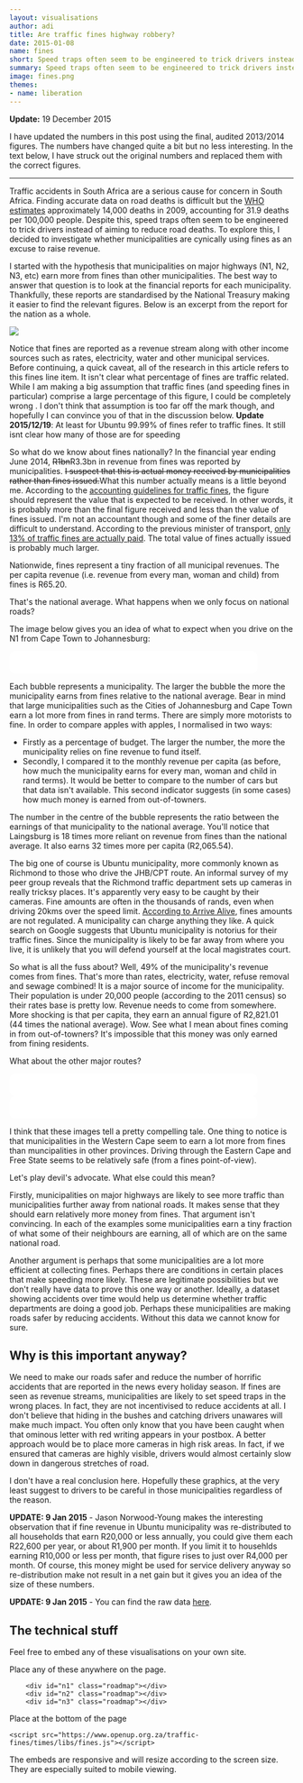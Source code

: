 ```yaml
---
layout: visualisations
author: adi
title: Are traffic fines highway robbery?
date: 2015-01-08
name: fines
short: Speed traps often seem to be engineered to trick drivers instead of aiming to reduce road deaths. I decided to investigate whether municipalities are cynically using fines as an excuse to raise revenue.
summary: Speed traps often seem to be engineered to trick drivers instead of aiming to reduce road deaths. Are municipalities cynically using fines as an excuse to raise revenue?
image: fines.png
themes:
- name: liberation
---
```


<style>
    .roadmap {
        max-width: 400px;
        padding: 20px;
        border-radius: 10px;
        background-color: white;
    }
</style>

<strong>Update:</strong> 19 December 2015

I have updated the numbers in this post using the final, audited 2013/2014 figures. The numbers have changed quite a bit but no less interesting. In the text below, I have struck out the original numbers and replaced them with the correct figures.

-----

Traffic accidents in South Africa are a serious cause for concern in South Africa. Finding accurate data on road deaths is difficult but the [WHO estimates](http://www.who.int/iris/bitstream/10665/78256/1/9789241564564_eng.pdf) approximately 14,000 deaths in 2009, accounting for 31.9 deaths per 100,000 people. Despite this, speed traps often seem to be engineered to trick drivers instead of aiming to reduce road deaths. To explore this, I decided to investigate whether municipalities are cynically using fines as an excuse to raise revenue.

I started with the hypothesis that municipalities on major highways (N1, N2, N3, etc) earn more from fines than other municipalities. The best way to answer that question is to look at the financial reports for each municipality. Thankfully, these reports are standardised by the National Treasury making it easier to find the relevant figures. Below is an excerpt from the report for the nation as a whole.

<img src="/img/articles/operating-revenue.png"/>

Notice that fines are reported as a revenue stream along with other income sources such as rates, electricity, water and other municipal services. Before continuing, a quick caveat, all of the research in this article refers to this fines line item. It isn't clear what percentage of fines are traffic related. While I am making a big assumption that traffic fines (and speeding fines in particular) comprise a large percentage of this figure, I could be completely wrong . I don't think that assumption is too far off the mark though, and hopefully I can convince you of that in the discussion below. <strong>Update 2015/12/19</strong>: At least for Ubuntu 99.99% of fines refer to traffic fines. It still isnt clear how many of those are for speeding

So what do we know about fines nationally? In the financial year ending June 2014, <s>R1bn</s>R3.3bn in revenue from fines was reported by municipalities. <s>I suspect that this is actual money received by municipalities rather than fines issued.</s>What this number actually means is a little beyond me. According to the <a href="/traffic-fines/times/documents/2014%2007%2029%20-%20Guidance%20on%20traffic%20fines%20-%20Implementation%20Date%201%20July%202013....pdf">accounting guidelines for traffic fines</a>, the figure should represent the value that is expected to be received. In other words, it is probably more than the final figure received and less than the value of fines issued. I'm not an accountant though and some of the finer details are difficult to understand.  According to the previous minister of transport, [only 13% of traffic fines are actually paid](http://www.iol.co.za/motoring/industry-news/only-13-percent-of-aarto-fines-paid-1.1558886). The total value of fines actually issued is probably much larger.

Nationwide, fines represent a tiny fraction of all municipal revenues. The per capita revenue (i.e. revenue from every man, woman and child) from fines is R65.20.

That's the national average. What happens when we only focus on national roads?

The image below gives you an idea of what to expect when you drive on the N1 from Cape Town to Johannesburg:

<div id="n1" class="roadmap"></div>

Each bubble represents a municipality. The larger the bubble the more the municipality earns from fines relative to the national average. Bear in mind that large municipalities such as the Cities of Johannesburg and Cape Town earn a lot more from fines in rand terms. There are simply more motorists to fine. In order to compare apples with apples, I normalised in two ways:

  - Firstly as a percentage of budget. The larger the number, the more the municipality relies on fine revenue to fund itself.
  - Secondly, I compared it to the monthly revenue per capita (as before, how much the municipality earns for every man, woman and child in rand terms). It would be better to compare to the number of cars but that data isn't available. This second indicator suggests (in some cases) how much money is earned from out-of-towners.

The number in the centre of the bubble represents the ratio between the earnings of that municipality to the national average. You'll notice that Laingsburg is 18 times more reliant on revenue from fines than the national average. It also earns 32 times more per capita (R2,065.54).

The big one of course is Ubuntu municipality, more commonly known as Richmond to those who drive the JHB/CPT route. An informal survey of my peer group reveals that the Richmond traffic department sets up cameras in really tricksy places. It's apparently very easy to be caught by their cameras. Fine amounts are often in the thousands of rands, even when driving 20kms over the speed limit. [According to Arrive Alive](http://carinsurance.arrivealive.co.za/does-the-national-road-traffic-act-stipulate-the-amounts-for-traffic-fines.php), fines amounts are not regulated. A municipality can charge anything they like. A quick search on Google suggests that Ubuntu municipality is notorius for their traffic fines. Since the municipality is likely to be far away from where you live, it is unlikely that you will defend yourself at the local magistrates court.

So what is all the fuss about? Well, 49% of the municipality's revenue comes from fines. That's more than rates, electricity, water, refuse removal and sewage combined! It is a major source of income for the municipality. Their population is under 20,000 people (according to the 2011 census) so their rates base is pretty low. Revenue needs to come from somewhere. More shocking is that per capita, they earn an annual figure of R2,821.01 (44 times the national average). Wow. See what I mean about fines coming in from out-of-towners? It's impossible that this money was only earned from fining residents.

What about the other major routes?

<div id="n2" class="roadmap"></div>

<div id="n3" class="roadmap"></div>

I think that these images tell a pretty compelling tale. One thing to notice is that municipalities in the Western Cape seem to earn a lot more from fines than muncipalities in other provinces. Driving through the Eastern Cape and Free State seems to be relatively safe (from a fines point-of-view).

Let's play devil's advocate. What else could this mean?

Firstly, municipalities on major highways are likely to see more traffic than municipalities further away from national roads. It makes sense that they should earn relatively more money from fines. That argument isn't convincing. In each of the examples some municipalities earn a tiny fraction of what some of their neighbours are earning, all of which are on the same national road.

Another argument is perhaps that some municipalities are a lot more efficient at collecting fines. Perhaps there are conditions in certain places that make speeding more likely. These are legitimate possibilities but we don't really have data to prove this one way or another. Ideally, a dataset showing accidents over time would help us determine whether traffic departments are doing a good job. Perhaps these municipalities are making roads safer by reducing accidents. Without this data we cannot know for sure.

## Why is this important anyway?

We need to make our roads safer and reduce the number of horrific accidents that are reported in the news every holiday season. If fines are seen as revenue streams, municipalities are likely to set speed traps in the wrong places. In fact, they are not incentivised to reduce accidents at all. I don't believe that hiding in the bushes and catching drivers unawares will make much impact. You often only know that you have been caught when that ominous letter with red writing appears in your postbox. A better approach would be to place more cameras in high risk areas. In fact, if we ensured that cameras are highly visible, drivers would almost certainly slow down in dangerous stretches of road.

I don't have a real conclusion here. Hopefully these graphics, at the very least suggest to drivers to be careful in those municipalities regardless of the reason.

<strong>UPDATE: 9 Jan 2015</strong> - Jason Norwood-Young makes the interesting observation that if fine revenue in Ubuntu municipality was re-distributed to all households that earn R20,000 or less annually, you could give them each R22,600 per year, or about R1,900 per month. If you limit it to househlds earning R10,000 or less per month, that figure rises to just over R4,000 per month. Of course, this money might be used for service delivery anyway so re-distribution make not result in a net gain but it gives you an idea of the size of these numbers.

<strong>UPDATE: 9 Jan 2015</strong> - You can find the raw data <a href="/traffic-fines/times/documents/2015%20Q4.xlsx">here</a>.

<script src="/js/traffic-fines/fines.js"></script>

## The technical stuff

Feel free to embed any of these visualisations on your own site.

Place any of these anywhere on the page.

        <div id="n1" class="roadmap"></div>
        <div id="n2" class="roadmap"></div>
        <div id="n3" class="roadmap"></div>

Place at the bottom of the page

    <script src="https://www.openup.org.za/traffic-fines/times/libs/fines.js"></script>

The embeds are responsive and will resize according to the screen size. They are especially suited to mobile viewing.